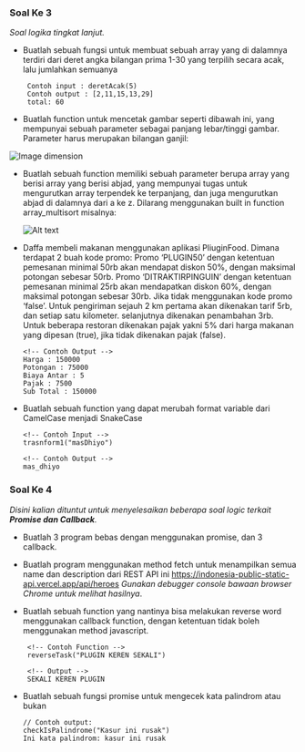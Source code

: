 ### **Soal Ke 3**

_Soal logika tingkat lanjut._

*   Buatlah sebuah fungsi untuk membuat sebuah array yang di dalamnya terdiri dari deret angka bilangan prima 1-30 yang terpilih secara acak, lalu jumlahkan semuanya

         Contoh input : deretAcak(5)
         Contoh output : [2,11,15,13,29]
         total: 60
        

    
*   Buatlah function untuk mencetak gambar seperti dibawah ini, yang mempunyai sebuah parameter sebagai panjang lebar/tinggi gambar. Parameter harus merupakan bilangan ganjil:

![Image dimension](https://raw.githubusercontent.com/mamenesia/arkademy/master/ss1.png)
    

*   Buatlah sebuah function memiliki sebuah parameter berupa array yang berisi array yang berisi abjad, yang mempunyai tugas untuk mengurutkan array terpendek ke terpanjang, dan juga mengurutkan abjad di dalamnya dari a ke z. Dilarang menggunakan built in function array_multisort misalnya:

    ![Alt text](https://raw.githubusercontent.com/mamenesia/arkademy/master/ss2.png)

*   Daffa membeli makanan menggunakan aplikasi PliuginFood. Dimana terdapat 2 buah kode promo: 
Promo ‘PLUGIN50’ dengan ketentuan pemesanan minimal 50rb akan mendapat diskon 50%, dengan maksimal potongan sebesar 50rb. Promo ‘DITRAKTIRPINGUIN’ dengan ketentuan pemesanan minimal 25rb akan mendapatkan diskon 60%, dengan maksimal potongan sebesar 30rb. Jika tidak menggunakan kode promo ‘false’. Untuk pengiriman sejauh 2 km pertama akan dikenakan tarif 5rb, dan setiap satu kilometer. selanjutnya dikenakan penambahan 3rb. Untuk beberapa restoran dikenakan pajak yakni 5% dari harga makanan yang dipesan (true), jika tidak dikenakan pajak (false).

        <!-- Contoh Output -->
        Harga : 150000
        Potongan : 75000
        Biaya Antar : 5
        Pajak : 7500
        Sub Total : 150000


*   Buatlah sebuah function yang dapat merubah format variable dari CamelCase menjadi SnakeCase
        
        <!-- Contoh Input -->
        trasnform1("masDhiyo")

        <!-- Contoh Output -->
        mas_dhiyo



### **Soal Ke 4**

_Disini kalian dituntut untuk menyelesaikan beberapa soal logic terkait **Promise dan Callback**._

*  Buatlah 3 program bebas dengan menggunakan promise, dan 3 callback.
    
*   Buatlah program menggunakan method fetch untuk menampilkan semua name dan description dari REST API ini https://indonesia-public-static-api.vercel.app/api/heroes 
_Gunakan debugger console bawaan browser Chrome untuk melihat hasilnya_.
    
        
*  Buatlah sebuah function yang nantinya bisa melakukan reverse word menggunakan callback function, dengan ketentuan tidak boleh menggunakan method javascript.

        <!-- Contoh Function -->
        reverseTask("PLUGIN KEREN SEKALI")

        <!-- Output -->
        SEKALI KEREN PLUGIN

    
*   Buatlah sebuah fungsi promise untuk mengecek kata palindrom atau bukan
       
        // Contoh output:
        checkIsPalindrome("Kasur ini rusak")
        Ini kata palindrom: kasur ini rusak